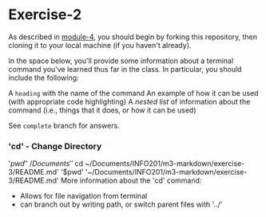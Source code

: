 # Exercise-2

As described in [module-4](https://github.com/INFO-201/m4-git-intro), you should begin by forking this repository, then cloning it to your local machine (if you haven't already).

In the space below, you'll provide some information about a terminal command you've learned thus far in the class. In particular, you should include the following:

A `heading` with the name of the command
An example of how it can be used (with appropriate code highlighting)
A _nested list_ of information about the command (i.e., things that it does, or how it can be used)

See `complete` branch for answers.

### 'cd' - Change Directory
'$pwd'
'~/Documents'
'$ cd ~/Documents/INFO201/m3-markdown/exercise-3/README.md'
'$pwd'
'~/Documents/INFO201/m3-markdown/exercise-3/README.md'
More information about the 'cd' command:
- Allows for file navigation from terminal
- can branch out by writing path, or switch parent files with '../'
